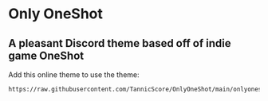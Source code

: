 # Only OneShot
## A pleasant Discord theme based off of indie game OneShot

Add this online theme to use the theme:
```
https://raw.githubusercontent.com/TannicScore/OnlyOneShot/main/onlyoneshot.theme.css
```
